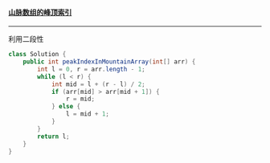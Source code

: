 #### <a href="https://leetcode.cn/problems/peak-index-in-a-mountain-array/">山脉数组的峰顶索引</a>

---------------

利用二段性

```java
class Solution {
    public int peakIndexInMountainArray(int[] arr) {
        int l = 0, r = arr.length - 1;
        while (l < r) {
            int mid = l + (r - l) / 2;
            if (arr[mid] > arr[mid + 1]) {
                r = mid;
            } else {
                l = mid + 1;
            }
        }
        return l;
    }
}
```

